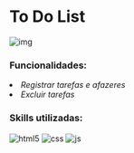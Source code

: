 <h1> To Do List</h1>

![img](https://user-images.githubusercontent.com/103292859/204194481-58b0a0e7-ce72-4344-bef4-59280293d158.jpeg)

### Funcionalidades:
<p>
  <em>
    <li> Registrar tarefas e afazeres<br>
    <li> Excluir tarefas<br>
  </em>
</p>

### Skills utilizadas:

<div style="display: inline_block">
  <img align="center" alt="html5" src="https://img.shields.io/badge/HTML5-E34F26?style=for-the-badge&logo=html5&logoColor=white" />
  <img align="center" alt="css" src="https://img.shields.io/badge/CSS3-1572B6?style=for-the-badge&logo=css3&logoColor=white" />
  <img align="center" alt="js" src="https://img.shields.io/badge/JavaScript-F7DF1E?style=for-the-badge&logo=javascript&logoColor=black" />
  <br>
</div>
